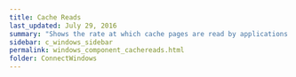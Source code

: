 ```yaml
---
title: Cache Reads
last_updated: July 29, 2016
summary: "Shows the rate at which cache pages are read by applications from memory."
sidebar: c_windows_sidebar
permalink: windows_component_cachereads.html
folder: ConnectWindows
---
```

